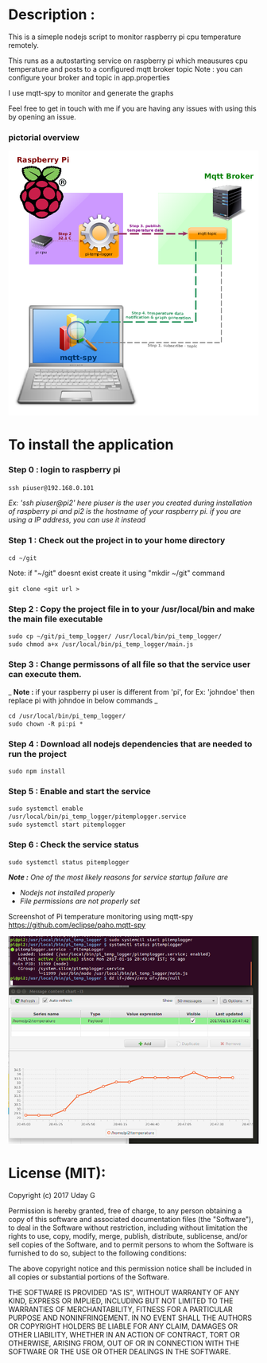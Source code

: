 # Description :

This is a simeple nodejs script to monitor raspberry pi cpu temperature remotely.

This runs as a autostarting service on raspberry pi which meausures cpu temperature and posts to a configured mqtt broker topic
Note : you can configure your broker and topic in app.properties

I use mqtt-spy to monitor and generate the graphs

Feel free to get in touch with me if you are having any issues with using this by opening an issue.

### pictorial overview 

![Alt text](/img/pi_temp_logger.png?raw=true)



# To install the application

### Step 0 : login to raspberry pi

`ssh piuser@192.168.0.101`

_Ex: 'ssh piuser@pi2' here piuser is the user you created during installation of raspberry pi and pi2 is the hostname of your raspberry pi. if you are using a IP address, you can use it instead_


### Step 1 : Check out the project in to your home directory

`cd ~/git `

Note: if "~/git" doesnt exist create it using "mkdir ~/git" command

`git clone <git url >`

### Step 2 : Copy the project file in to your /usr/local/bin and make the main file executable
```
sudo cp ~/git/pi_temp_logger/ /usr/local/bin/pi_temp_logger/
sudo chmod a+x /usr/local/bin/pi_temp_logger/main.js
```
### Step 3 : Change permissons of all file so that the service user can execute them. 
_ **Note :** if your raspberry pi user is different from 'pi', for Ex: 'johndoe' then replace pi with johndoe in below commands _
```
cd /usr/local/bin/pi_temp_logger/
sudo chown -R pi:pi *
```
### Step 4 : Download all nodejs dependencies that are needed to run the project
```
sudo npm install
```
### Step 5 : Enable and start the service
```
sudo systemctl enable /usr/local/bin/pi_temp_logger/pitemplogger.service
sudo systemctl start pitemplogger
```
### Step 6 : Check the service status
```
sudo systemctl status pitemplogger
```
_**Note :** One of the most likely reasons for service startup failure are_
* _Nodejs not installed properly_
* _File permissions are not properly set_

Screenshot of Pi temperature monitoring using mqtt-spy https://github.com/eclipse/paho.mqtt-spy

![Alt text](/img/ScreenShot.png?raw=true "Pi temperature monitoring with this script and mqtt-spy")

# License (MIT): 

Copyright (c) 2017 Uday G

Permission is hereby granted, free of charge, to any person obtaining a copy
of this software and associated documentation files (the "Software"), to deal
in the Software without restriction, including without limitation the rights
to use, copy, modify, merge, publish, distribute, sublicense, and/or sell
copies of the Software, and to permit persons to whom the Software is
furnished to do so, subject to the following conditions:

The above copyright notice and this permission notice shall be included in all
copies or substantial portions of the Software.

THE SOFTWARE IS PROVIDED "AS IS", WITHOUT WARRANTY OF ANY KIND, EXPRESS OR
IMPLIED, INCLUDING BUT NOT LIMITED TO THE WARRANTIES OF MERCHANTABILITY,
FITNESS FOR A PARTICULAR PURPOSE AND NONINFRINGEMENT. IN NO EVENT SHALL THE
AUTHORS OR COPYRIGHT HOLDERS BE LIABLE FOR ANY CLAIM, DAMAGES OR OTHER
LIABILITY, WHETHER IN AN ACTION OF CONTRACT, TORT OR OTHERWISE, ARISING FROM,
OUT OF OR IN CONNECTION WITH THE SOFTWARE OR THE USE OR OTHER DEALINGS IN THE
SOFTWARE.
